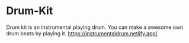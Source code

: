 # Drum-Kit
Drum kit is an instrumental playing drum. You can make a awesome own drum beats by playing it.
https://instrumentaldrum.netlify.app/
